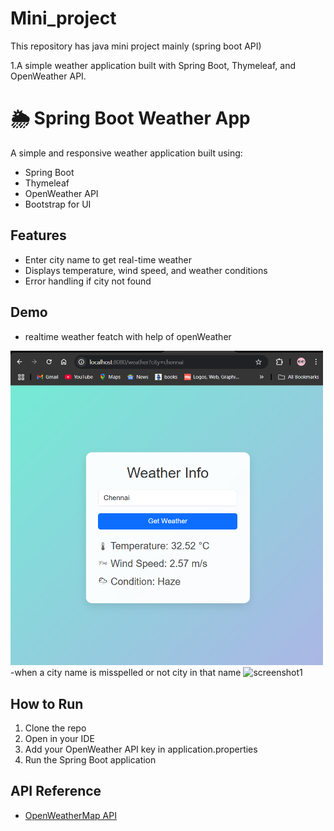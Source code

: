 # Mini_project
This repository has java mini project mainly (spring boot API)

1.A simple weather application built with Spring Boot, Thymeleaf, and OpenWeather API.
# 🌦 Spring Boot Weather App

A simple and responsive weather application built using:
- Spring Boot
- Thymeleaf
- OpenWeather API
- Bootstrap for UI

## Features
- Enter city name to get real-time weather
- Displays temperature, wind speed, and weather conditions
- Error handling if city not found

## Demo
- realtime weather featch with help of openWeather 

<img src="./images/Screenshot 2025-03-25 114442.png" alt="screenshot1" width="500"/>
-when a city name is misspelled or not city in that name
<img src="./images/Screenshot 2025-03-25 1144601.png" alt="screenshot1" width="500"/>



## How to Run
1. Clone the repo
2. Open in your IDE
3. Add your OpenWeather API key in application.properties
4. Run the Spring Boot application

## API Reference
- [OpenWeatherMap API](https://openweathermap.org/api)

